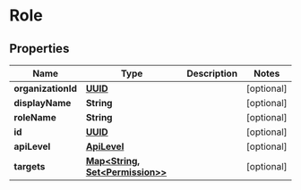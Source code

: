 

# Role

## Properties

Name | Type | Description | Notes
------------ | ------------- | ------------- | -------------
**organizationId** | [**UUID**](UUID.md) |  |  [optional]
**displayName** | **String** |  |  [optional]
**roleName** | **String** |  |  [optional]
**id** | [**UUID**](UUID.md) |  |  [optional]
**apiLevel** | [**ApiLevel**](ApiLevel.md) |  |  [optional]
**targets** | [**Map&lt;String, Set&lt;Permission&gt;&gt;**](Set.md) |  |  [optional]



